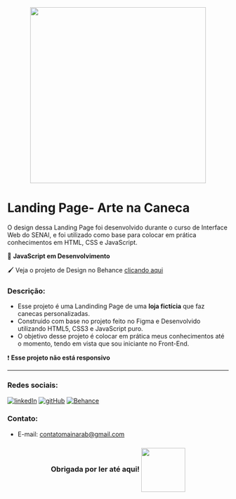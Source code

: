 <div align="center">
<img  width="400" src="https://github.com/user-attachments/assets/9a3efe80-fa40-43bf-a38f-ed80ccbde17d">
</div>

# Landing Page- Arte na Caneca
 O design dessa Landing Page foi desenvolvido durante o curso de Interface Web do SENAI, e foi utilizado como base para colocar em prática conhecimentos em HTML, CSS e JavaScript.

 📢 **JavaScript em Desenvolvimento**

 🖌️ Veja o projeto de Design no Behance [clicando aqui](https://www.behance.net/gallery/214812595/Landing-Page-Arte-na-Caneca)
 

 ### Descrição:
 - Esse projeto é uma Landinding Page de uma **loja fictícia** que faz canecas personalizadas.
 - Construido com base no projeto feito no Figma e Desenvolvido utilizando HTML5, CSS3 e JavaScript puro.
 - O objetivo desse projeto é colocar em prática meus conhecimentos até o momento, tendo em vista que sou iniciante no Front-End.

 ❗ **Esse projeto não está responsivo**
 
---
 ### Redes sociais:
 <div>
   <a href="https://www.linkedin.com/in/mainara-barbosa/"><img  alt="linkedIn" src="https://img.shields.io/badge/LinkedIn-0077B5?style=for-the-badge&logo=linkedin&logoColor=white" target="_blank"></a>
   <a href="https://github.com/mainarab"> <img  alt="gitHub" src="https://img.shields.io/badge/GitHub-100000?style=for-the-badge&logo=github&logoColor=white" target="_blank"></a>
   <a href="https://www.behance.net/mainarabarbosaa"> <img  alt="Behance" src="https://img.shields.io/badge/-Behance-blue?style=for-the-badge&logo=behance&logoColor=white" target="_blank"></a>
 </div>

 ### Contato: 
 * E-mail: contatomainarab@gmail.com
 
 <h3 align="center"> Obrigada por ler até aqui!
 <img align="center" height="100" src="https://github.com/user-attachments/assets/66521052-289b-4538-9570-3ffbb6d763f1">
 

